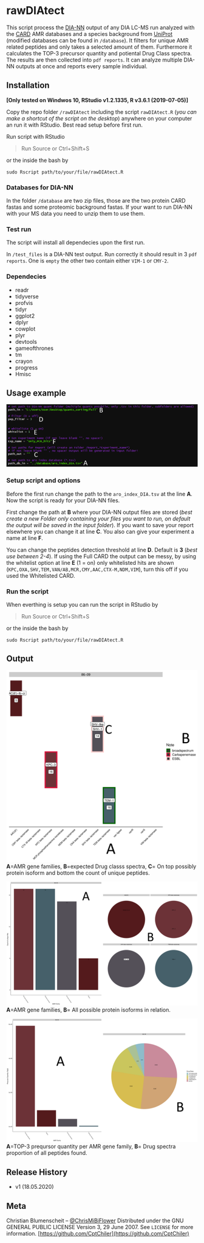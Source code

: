 # rawDIAtect
This script process the [DIA-NN](https://github.com/vdemichev/DiaNN) output of any DIA LC-MS run analyzed with the [CARD](https://card.mcmaster.ca/) AMR databases and a species background from [UniProt](https://www.uniprot.org/) (modified databases can be found in ``/database``). It filters for unique AMR related peptides and only takes a selected amount of them. Furthermore it calculates the TOP-3 precursor quantity and potiental Drug Class spectra. The results are then collected into ``pdf reports``. It can analyze multiple DIA-NN outputs at once and reports every sample individual.  

## Installation

**[Only tested on Windwos 10, RStudio v1.2.1335, R v3.6.1 (2019-07-05)]**

Copy the repo folder ``/rawDIAtect`` including the script ``rawDIAtect.R`` (*you can make a shortcut of the script on the desktop*) anywhere on your computer an run it with RStudio. Best read setup before first run.

Run script with RStudio
> Run Source or Ctrl+Shift+S
 
 or the inside the bash by 
```
sudo Rscript path/to/your/file/rawDIAtect.R
```
### Databases for DIA-NN
In the folder ``/database`` are two zip files, those are the two protein CARD fastas and some proteomic background fastas. If your want to run DIA-NN with your MS data you need to unzip them to use them.

### Test run
The script will install all dependecies upon the first run.

In ``/test_files`` is a DIA-NN test output. Run correctly it should result in 3 ``pdf reports``. One is ``empty`` the other two contain either ``VIM-1`` or ``CMY-2``.

### Dependecies
 - readr
 - tidyverse
 - profvis
 - tidyr
 - ggplot2
 - dplyr
 - cowplot
 - plyr
 - devtools
 - gameofthrones
 - tm
 - crayon
 - progress
 - Hmisc

## Usage example
![options.PNG](https://github.com/CptChiler/rawDIAtect/blob/master/readme_png/options.PNG)

### Setup script and options
Before the first run change the path to the ``aro_index_DIA.tsv``  at the line **A**. Now the script is ready for your DIA-NN files. 

First change the path at **B** where your DIA-NN output files are stored (*best create a new Folder only containing your files you want to run, on default the output will be saved in the input folder*). If you want to save your report elsewhere you can change it at line **C**. You also can give your experiment a name at line **F**.

You can change the peptides detection threshold at line **D**. Default is **3** (*best use between 2-4*). If using the Full CARD the output can be messy, by using the whitelist option at line **E** (1 = on) only whitelisted hits are shown (``KPC,OXA,SHV,TEM,VAN/AB,MCR,CMY,AAC,CTX-M,NDM,VIM``), turn this off if  you used the Whitelisted CARD.

### Run the script
When everthing is setup you can run the script in RStudio by 
> Run Source or Ctrl+Shift+S

or the inside the bash by 
```
sudo Rscript path/to/your/file/rawDIAtect.R
```
## Output
![Main-Page](https://github.com/CptChiler/rawDIAtect/blob/master/readme_png/86-09_main_page.png )
**A**=AMR gene families, **B**=expected Drug classs spectra, **C**= On top possibly protein isoform and bottom the count of unique peptides.

![Details-1](https://github.com/CptChiler/rawDIAtect/blob/master/readme_png/86-09_overview_page.png)
**A**=AMR gene families, **B**= All possible protein isoforms in relation.

![Details-2](https://github.com/CptChiler/rawDIAtect/blob/master/readme_png/86-09_PQ_top3.png)
**A**=TOP-3 preqursor quantity per AMR gene family, **B**= Drug spectra proportion of all peptides found.

## Release History
* v1 (18.05.2020)

## Meta
Christian Blumenscheit – [@ChrisMiBiFlower](https://twitter.com/chrismibiflower)
Distributed under the GNU GENERAL PUBLIC LICENSE Version 3, 29 June 2007. See ``LICENSE`` for more information.
[https://github.com/CptChiler](https://github.com/CptChiler)

